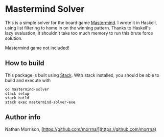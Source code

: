 Mastermind Solver
=================

This is a simple solver for the board game [Mastermind][mmwiki].
I wrote it in Haskell, using list filtering to home in on the winning pattern.
Thanks to Haskell's lazy evaluation,
it shouldn't take too much memory to run this brute force solution.

Mastermind game not included!

## How to build

This package is built using [Stack][hastack].
With stack installed, you should be able to build and execute with

    cd mastermind-solver
    stack setup
    stack build
    stack exec mastermind-solver-exe

## Author info

Nathan Morrison, [https://github.com/morrna/](https://github.com/morrna)

[mmwiki]: https://en.wikipedia.org/wiki/Mastermind_(board_game)
[hastack]: https://docs.haskellstack.org/en/stable/README/
